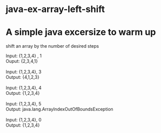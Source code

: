 # java-ex-array-left-shift

<h1> A simple java excersize to warm up</h1>

shift an array by the number of desired steps

Input: {1,2,3,4} , 1 <br />
Ouput: {2,3,4,1}  <br />
<br />
Input: {1,2,3,4}, 3 <br />
Output: {4,1,2,3} <br />
<br />
Input: {1,2,3,4}, 4 <br />
Output: {1,2,3,4} <br />
<br />
Input: {1,2,3,4}, 5 <br />
Output: java.lang.ArrayIndexOutOfBoundsException <br />
<br />
Input: {1,2,3,4}, 0 <br />
Output: {1,2,3,4} <br />
